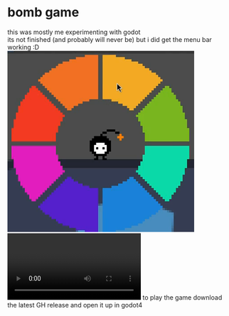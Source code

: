 # bomb game
this was mostly me experimenting with godot  
its not finished (and probably will never be) but i did get the menu bar working :D  
![ping menu demonstration](preview.png)
![ping menu demonstration](preview.mp4)
to play the game download the latest GH release and open it up in godot4
